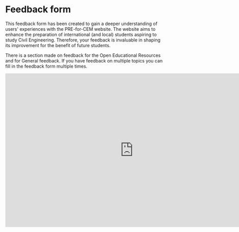 # Feedback form 

This feedback form has been created to gain a deeper understanding of users' experiences with the PRE-for-CEM website. The website aims to enhance the preparation of international (and local) students aspiring to study Civil Engineering. Therefore, your feedback is invaluable in shaping its improvement for the benefit of future students.

There is a section made on feedback for the Open Educational Resources and for General feedback. 
If you have feedback on multiple topics you can fill in the feedback form multiple times. 

<iframe src="https://forms.office.com/e/C40G0PXV9L" width="800" height="480" frameborder="0" marginheight="0" marginwidth="0"></iframe>